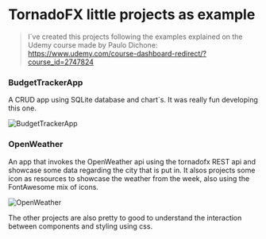 # TornadoFX little projects as example
> I´ve created this projects following the examples
>explained on the Udemy course made by Paulo Dichone: https://www.udemy.com/course-dashboard-redirect/?course_id=2747824



### BudgetTrackerApp

A CRUD app using SQLite database and chart´s. It was really fun developing this one.

![BudgetTrackerApp](https://i.ibb.co/tmtSH1S/Screen-Shot-2020-03-12-at-2-37-01-PM.png)

### OpenWeather

An app that invokes the OpenWeather api using the tornadofx REST api and showcase some data regarding the city that is put in.
It alsos projects some icon as resources to showcase the weather from the week, also using
the FontAwesome mix of icons. 

![OpenWeather](https://i.ibb.co/gvQhN30/Screen-Shot-2020-03-12-at-2-39-57-PM.png)

The other projects are also pretty to good to understand the interaction
between components and styling using css.


